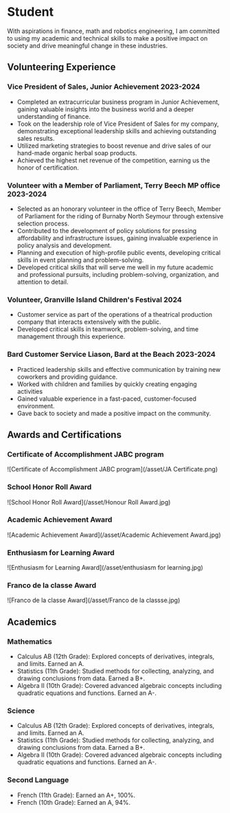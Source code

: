 # Student
With aspirations in finance, math and robotics engineering, I am committed to using my academic and technical skills to make a positive impact on society and drive meaningful change in these industries.

## Volunteering Experience
### Vice President of Sales,  Junior Achievement    	2023-2024 
-  Completed an extracurricular business program in Junior Achievement, gaining valuable insights into the business world and a deeper understanding of finance.
-  Took on the leadership role of Vice President of Sales for my company, demonstrating exceptional leadership skills and achieving outstanding sales results.
-  Utilized marketing strategies to boost revenue and drive sales of our hand-made organic herbal soap products.
-  Achieved the highest net revenue of the competition, earning us the honor of certification. 

### Volunteer with a Member of Parliament,         Terry Beech MP office 				2023-2024 
-  Selected as an honorary volunteer in the office of Terry Beech, Member of Parliament for the riding of Burnaby North Seymour through extensive selection process.
-  Contributed to the development of policy solutions for pressing affordability and infrastructure issues, gaining invaluable experience in policy analysis and development.
-  Planning and execution of high-profile public events, developing critical skills in event planning and problem-solving.
-  Developed critical skills that will serve me well in my future academic and professional pursuits, including problem-solving, organization, and attention to detail.
  
### Volunteer,                 Granville Island Children's Festival 2024 
-  Customer service as part of the operations of a theatrical production company that interacts extensively with the public.
-  Developed critical skills in teamwork, problem-solving, and time management through this experience.
  
### Bard Customer Service Liason,       Bard at the Beach 						2023-2024 
-  Practiced leadership skills and effective communication by training new coworkers and providing guidance.
-  Worked with children and families by quickly creating engaging activities
-  Gained valuable experience in a fast-paced, customer-focused environment.
-  Gave back to society and made a positive impact on the community.
  
## Awards and Certifications
### Certificate of Accomplishment JABC program
![Certificate of Accomplishment JABC program](/asset/JA Certificate.png)

###	School Honor Roll Award
![School Honor Roll Award](/asset/Honour Roll Award.jpg)  

###	Academic Achievement Award
![Academic Achievement Award](/asset/Academic Achievement Award.jpg) 

###	Enthusiasm for Learning Award
![Enthusiasm for Learning Award](/asset/enthusiasm for learning.jpg) 

###	Franco de la classe Award
![Franco de la classe Award](/asset/Franco de la classse.jpg) 


## Academics
### Mathematics
-  Calculus AB (12th Grade): Explored concepts of derivatives, integrals, and limits. Earned an A.
-  Statistics (11th Grade): Studied methods for collecting, analyzing, and drawing conclusions from data. Earned a B+.
-  Algebra II (10th Grade): Covered advanced algebraic concepts including quadratic equations and functions. Earned an A-.
  
### Science
-  Calculus AB (12th Grade): Explored concepts of derivatives, integrals, and limits. Earned an A.
-  Statistics (11th Grade): Studied methods for collecting, analyzing, and drawing conclusions from data. Earned a B+.
-  Algebra II (10th Grade): Covered advanced algebraic concepts including quadratic equations and functions. Earned an A-.

### Second Language
-  French (11th Grade): Earned an A+, 100%.
-  French (10th Grade): Earned an A, 94%.

